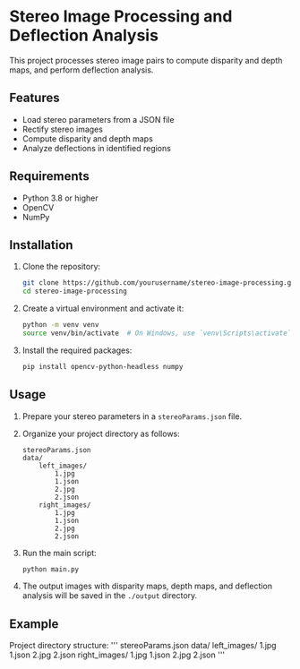 # Stereo Image Processing and Deflection Analysis

This project processes stereo image pairs to compute disparity and depth maps, and perform deflection analysis.

## Features

- Load stereo parameters from a JSON file
- Rectify stereo images
- Compute disparity and depth maps
- Analyze deflections in identified regions

## Requirements

- Python 3.8 or higher
- OpenCV
- NumPy

## Installation

1. Clone the repository:
    ```bash
    git clone https://github.com/yourusername/stereo-image-processing.git
    cd stereo-image-processing
    ```

2. Create a virtual environment and activate it:
    ```bash
    python -m venv venv
    source venv/bin/activate  # On Windows, use `venv\Scripts\activate`
    ```

3. Install the required packages:
    ```bash
    pip install opencv-python-headless numpy
    ```

## Usage

1. Prepare your stereo parameters in a `stereoParams.json` file.

2. Organize your project directory as follows:
    ```
    stereoParams.json
    data/
        left_images/
            1.jpg
            1.json
            2.jpg
            2.json
        right_images/
            1.jpg
            1.json
            2.jpg
            2.json
    ```

3. Run the main script:
    ```bash
    python main.py
    ```

4. The output images with disparity maps, depth maps, and deflection analysis will be saved in the `./output` directory.

## Example

Project directory structure:
'''
stereoParams.json
data/
    left_images/
        1.jpg
        1.json
        2.jpg
            2.json
    right_images/
        1.jpg
        1.json
        2.jpg
        2.json
'''
